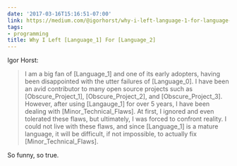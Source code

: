 ```yaml
---
date: '2017-03-16T15:16:51-07:00'
link: https://medium.com/@igorhorst/why-i-left-language-1-for-language-2-1d2fa418cd4c#.7w24d4dst
tags:
- programming
title: Why I Left [Language_1] For [Language_2]
---
```


Igor Horst:

>I am a big fan of [Language_1] and one of its early adopters, having been disappointed with the utter failures of [Language_0]. I have been an avid contributor to many open source projects such as [Obscure_Project_1], [Obscure_Project_2], and [Obscure_Project_3]. However, after using [Langauge_1] for over 5 years, I have been dealing with [Minor_Technical_Flaws]. At first, I ignored and even tolerated these flaws, but ultimately, I was forced to confront reality. I could not live with these flaws, and since [Language_1] is a mature language, it will be difficult, if not impossible, to actually fix [Minor_Technical_Flaws].

So funny, so true.
